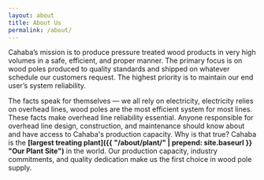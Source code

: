 ```yaml
---
layout: about
title: About Us
permalink: /about/
---
```


Cahaba’s mission is to produce pressure treated wood products in very high volumes in a safe, efficient, and proper manner. The primary focus is on wood poles produced to quality standards and shipped on whatever schedule our customers request. The highest priority is to maintain our end user’s system reliability.

The facts speak for themselves — we all rely on electricity, electricity relies on overhead lines, wood poles are the most efficient system for most lines. These facts make overhead line reliability essential. Anyone responsible for overhead line design, construction, and maintenance should know about and have access to Cahaba's production capacity. Why is that true? Cahaba is the **[largest treating plant]({{ "/about/plant/" | prepend: site.baseurl }} "Our Plant Site")** in the world. Our production capacity, industry commitments, and quality dedication make us the first choice in wood pole supply.

